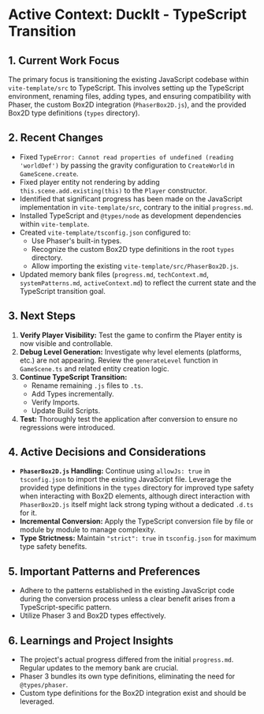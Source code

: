# Active Context: DuckIt - TypeScript Transition

## 1. Current Work Focus

The primary focus is transitioning the existing JavaScript codebase within `vite-template/src` to TypeScript. This involves setting up the TypeScript environment, renaming files, adding types, and ensuring compatibility with Phaser, the custom Box2D integration (`PhaserBox2D.js`), and the provided Box2D type definitions (`types` directory).

## 2. Recent Changes

- Fixed `TypeError: Cannot read properties of undefined (reading 'worldDef')` by passing the gravity configuration to `CreateWorld` in `GameScene.create`.
- Fixed player entity not rendering by adding `this.scene.add.existing(this)` to the `Player` constructor.
- Identified that significant progress has been made on the JavaScript implementation in `vite-template/src`, contrary to the initial `progress.md`.
- Installed TypeScript and `@types/node` as development dependencies within `vite-template`.
- Created `vite-template/tsconfig.json` configured to:
  - Use Phaser's built-in types.
  - Recognize the custom Box2D type definitions in the root `types` directory.
  - Allow importing the existing `vite-template/src/PhaserBox2D.js`.
- Updated memory bank files (`progress.md`, `techContext.md`, `systemPatterns.md`, `activeContext.md`) to reflect the current state and the TypeScript transition goal.

## 3. Next Steps

1.  **Verify Player Visibility:** Test the game to confirm the Player entity is now visible and controllable.
2.  **Debug Level Generation:** Investigate why level elements (platforms, etc.) are not appearing. Review the `generateLevel` function in `GameScene.ts` and related entity creation logic.
3.  **Continue TypeScript Transition:**
    - Rename remaining `.js` files to `.ts`.
    - Add Types incrementally.
    - Verify Imports.
    - Update Build Scripts.
4.  **Test:** Thoroughly test the application after conversion to ensure no regressions were introduced.

## 4. Active Decisions and Considerations

- **`PhaserBox2D.js` Handling:** Continue using `allowJs: true` in `tsconfig.json` to import the existing JavaScript file. Leverage the provided type definitions in the `types` directory for improved type safety when interacting with Box2D elements, although direct interaction with `PhaserBox2D.js` itself might lack strong typing without a dedicated `.d.ts` for it.
- **Incremental Conversion:** Apply the TypeScript conversion file by file or module by module to manage complexity.
- **Type Strictness:** Maintain `"strict": true` in `tsconfig.json` for maximum type safety benefits.

## 5. Important Patterns and Preferences

- Adhere to the patterns established in the existing JavaScript code during the conversion process unless a clear benefit arises from a TypeScript-specific pattern.
- Utilize Phaser 3 and Box2D types effectively.

## 6. Learnings and Project Insights

- The project's actual progress differed from the initial `progress.md`. Regular updates to the memory bank are crucial.
- Phaser 3 bundles its own type definitions, eliminating the need for `@types/phaser`.
- Custom type definitions for the Box2D integration exist and should be leveraged.
